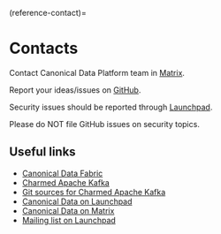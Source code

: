 (reference-contact)=
# Contacts

Contact Canonical Data Platform team in [Matrix](https://matrix.to/#/#charmhub-data-platform:ubuntu.com).

Report your ideas/issues on [GitHub](https://github.com/canonical/kafka-operator/issues/new).

Security issues should be reported through [Launchpad](https://wiki.ubuntu.com/DebuggingSecurity#How_to_File).

Please do NOT file GitHub issues on security topics.

## Useful links

* [Canonical Data Fabric](https://ubuntu.com/data/)
* [Charmed Apache Kafka](https://charmhub.io/kafka)
* [Git sources for Charmed Apache Kafka](https://github.com/canonical/kafka-operator)
* [Canonical Data on Launchpad](https://launchpad.net/~data-platform)
* [Canonical Data on Matrix](https://matrix.to/#/#charmhub-data-platform:ubuntu.com)
* [Mailing list on Launchpad](https://lists.launchpad.net/data-platform/)
